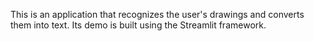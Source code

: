 This is an application that recognizes the user's drawings and converts them into text. Its demo is built using the Streamlit framework.
